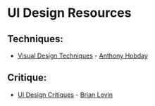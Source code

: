 # UI Design Resources

## Techniques:
- [Visual Design Techniques](https://anthonyhobday.com/sideprojects/visualtechniques/) - [Anthony Hobday](https://twitter.com/hobdaydesign)

## Critique:
- [UI Design Critiques](https://brianlovin.com/crit) - [Brian Lovin](https://twitter.com/brian_lovin)
